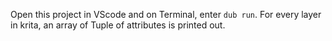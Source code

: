 Open this project in VScode and on Terminal, enter `dub run`. For every layer in krita, an array of Tuple of attributes is printed out.
